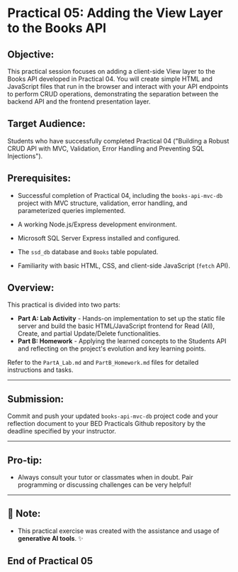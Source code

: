 # Practical 05: Adding the View Layer to the Books API

## Objective:

This practical session focuses on adding a client-side View layer to the Books API developed in Practical 04. You will create simple HTML and JavaScript files that run in the browser and interact with your API endpoints to perform CRUD operations, demonstrating the separation between the backend API and the frontend presentation layer.

## Target Audience:

Students who have successfully completed Practical 04 ("Building a Robust CRUD API with MVC, Validation, Error Handling and Preventing SQL Injections").

## Prerequisites:

- Successful completion of Practical 04, including the `books-api-mvc-db` project with MVC structure, validation, error handling, and parameterized queries implemented.

- A working Node.js/Express development environment.

- Microsoft SQL Server Express installed and configured.

- The `ssd_db` database and `Books` table populated.

- Familiarity with basic HTML, CSS, and client-side JavaScript (`fetch` API).

## Overview:

This practical is divided into two parts:

- **Part A: Lab Activity** - Hands-on implementation to set up the static file server and build the basic HTML/JavaScript frontend for Read (All), Create, and partial Update/Delete functionalities.
- **Part B: Homework** - Applying the learned concepts to the Students API and reflecting on the project's evolution and key learning points.

Refer to the `PartA_Lab.md` and `PartB_Homework.md` files for detailed instructions and tasks.

---

## Submission:

Commit and push your updated `books-api-mvc-db` project code and your reflection document to your BED Practicals Github repository by the deadline specified by your instructor.

---

## Pro-tip:

- Always consult your tutor or classmates when in doubt. Pair programming or discussing challenges can be very helpful!

---

## 🤖 Note:

- This practical exercise was created with the assistance and usage of **generative AI tools**. ✨

## End of Practical 05
